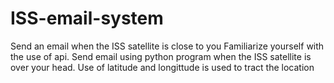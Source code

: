 # ISS-email-system
Send an email when the ISS satellite is close to you
Familiarize yourself with the use of api. Send email using python program when the ISS satellite is over your head. 
Use of latitude and longittude is used to tract the location

